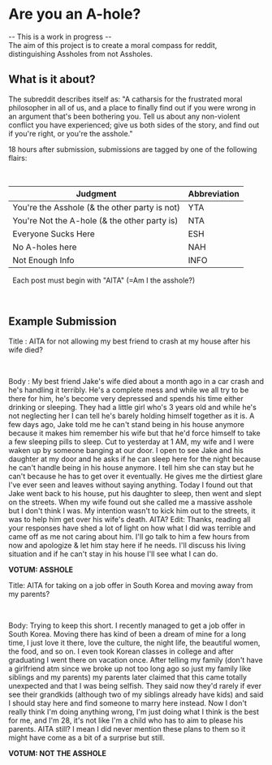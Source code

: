 # Are you an A-hole? 
-- This is a work in progress -- <br/> 
The aim of this project is to create a moral compass for reddit, distinguishing Assholes from not Assholes.

## What is it about? 
The subreddit describes itself as: "A catharsis for the frustrated moral philosopher in all of us, and a place to finally find out if you were wrong in an argument that's been bothering you. Tell us about any non-violent conflict you have experienced; give us both sides of the story, and find out if you're right, or you're the asshole."
&nbsp;

18 hours after submission, submissions are tagged by one of the following flairs: 

&nbsp;

|Judgment | Abbreviation|
| --- |---|
|You're the Asshole (& the other party is not)|	YTA| 
|You're Not the A-hole (& the other party is)|	NTA| 
|Everyone Sucks Here|	ESH| 
|No A-holes here|	NAH| 
|Not Enough Info|	INFO|

&nbsp;
Each post must begin with "AITA" (=Am I the asshole?)

&nbsp;

## Example Submission

Title : AITA for not allowing my best friend to crash at my house after his wife died? 

&nbsp;

Body : My best friend Jake's wife died about a month ago in a car crash and he's handling it terribly. He's a complete mess and while we all try to be there for him, he's become very depressed and spends his time either drinking or sleeping. They had a little girl who's 3 years old and while he's not neglecting her I can tell he's barely holding himself together as it is.
A few days ago, Jake told me he can't stand being in his house anymore because it makes him remember his wife but that he'd force himself to take a few sleeping pills to sleep. Cut to yesterday at 1 AM, my wife and I were waken up by someone banging at our door. I open to see Jake and his daughter at my door and he asks if he can sleep here for the night because he can't handle being in his house anymore. I tell him she can stay but he can't because he has to get over it eventually. He gives me the dirtiest glare I've ever seen and leaves without saying anything.
Today I found out that Jake went back to his house, put his daughter to sleep, then went and slept on the streets. When my wife found out she called me a massive asshole but I don't think I was. My intention wasn't to kick him out to the streets, it was to help him get over his wife's death. AITA?
Edit: Thanks, reading all your responses have shed a lot of light on how what I did was terrible and came off as me not caring about him. I'll go talk to him a few hours from now and apologize & let him stay here if he needs. I'll discuss his living situation and if he can't stay in his house I'll see what I can do. 

**VOTUM: ASSHOLE**

Title: AITA for taking on a job offer in South Korea and moving away from my parents?

&nbsp;

Body: Trying to keep this short. I recently managed to get a job offer in South Korea. Moving there has kind of been a dream of mine for a long time, I just love it there, love the culture, the night life, the beautiful women, the food, and so on. I even took Korean classes in college and after graduating I went there on vacation once.
After telling my family (don't have a girlfriend atm since we broke up not too long ago so just my family like siblings and my parents) my parents later claimed that this came totally unexpected and that I was being selfish. They said now they'd rarely if ever see their grandkids (although two of my siblings already have kids) and said I should stay here and find someone to marry here instead.
Now I don't really think I'm doing anything wrong, I'm just doing what I think is the best for me, and I'm 28, it's not like I'm a child who has to aim to please his parents. AITA still? I mean I did never mention these plans to them so it might have come as a bit of a surprise but still.

**VOTUM: NOT THE ASSHOLE**


&nbsp;
